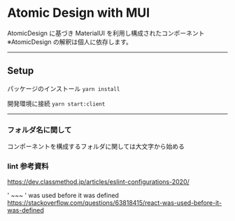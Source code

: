 # Atomic Design with MUI

AtomicDesign に基づき MaterialUI を利用し構成されたコンポーネント  
※AtomicDesign の解釈は個人に依存します。

---

## Setup

パッケージのインストール `yarn install`

開発環境に接続 `yarn start:client`

---

### フォルダ名に関して

コンポーネントを構成するフォルダに関しては大文字から始める

### lint 参考資料

https://dev.classmethod.jp/articles/eslint-configurations-2020/

' ~~~ ' was used before it was defined
https://stackoverflow.com/questions/63818415/react-was-used-before-it-was-defined
